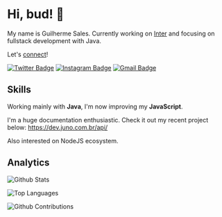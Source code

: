 # Hi, bud! :wave:

My name is Guilherme Sales. Currently working on [Inter](https://www.bancointer.com.br/) and focusing on fullstack development with Java. 

Let's [connect](https://www.linkedin.com/in/guilhermewrsales)!  

[![Twitter Badge](https://img.shields.io/badge/-tweet_me-1ca0f1?style=flat&labelColor=1ca0f1&logo=twitter&logoColor=white&link=https://twitter.com/guis_les)](https://twitter.com/guis_les)
[![Instagram Badge](https://img.shields.io/badge/-follow_me-red?style=flat&logo=instagram&logoColor=white&link=https://instagram.com/guis_les/)](https://instagram.com/guis_les)
[![Gmail Badge](https://img.shields.io/badge/-email_me-c14438?style=flat&logo=Gmail&logoColor=white&link=mailto:guilhermewrsales@gmail.com)](mailto:guilhermewrsales@gmail.com)

## Skills

Working mainly with **Java**, I'm now improving my **JavaScript**. 

I'm a huge documentation enthusiastic. Check it out my recent project below:
https://dev.juno.com.br/api/

Also interested on NodeJS ecosystem.

## Analytics

![Github Stats](https://github-readme-stats.vercel.app/api/?username=guilhermaosales&count_privatetrue&show_icons=true)

![Top Languages](https://github-readme-stats.vercel.app/api/top-langs/?username=guilhermaosales&layout=compact&count_private=true)

![Github Contributions](https://github-readme-streak-stats.herokuapp.com/?user=guilhermaosales)


